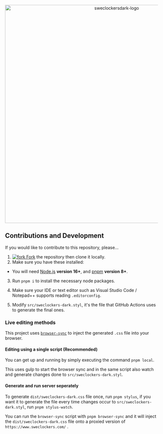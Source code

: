 <p align="center">
	<img alt="sweclockersdark-logo" src="https://soitora.com/SweClockers-Dark/images/banner.png" width="720">
</p>

## Contributions and Development

If you would like to contribute to this repository, please...

1. [![fork](https://user-images.githubusercontent.com/136959/42383736-c4cb0db8-80fd-11e8-91ca-12bae108bccc.png) Fork](https://github.com/Soitora/SweClockers-Dark/fork) the repository then clone it locally.
2. Make sure you have these installed:

- You will need [Node.js](http://nodejs.org) **version 16+**, and [pnpm](https://pnpm.io/installation) **version 8+**.

3. Run `pnpm i` to install the necessary node packages.

4. Make sure your IDE or text editor such as Visual Studio Code / Notepad++ supports reading `.editorconfig`.

5. Modify `src/sweclockers-dark.styl`, it's the file that GitHub Actions uses to generate the final ones.

### Live editing methods

This project uses [`browser-sync`](https://www.npmjs.com/package/browser-sync) to inject the generated `.css` file into your browser.

#### Editing using a single script (Recommended)
You can get up and running by simply executing the command `pnpm local`.

This uses gulp to start the browser sync and in the same script also watch and generate changes done to `src/sweclockers-dark.styl`.

#### Generate and run server seperately
To generate `dist/sweclockers-dark.css` file once, run `pnpm stylus`, if you want it to generate the file every time changes occur to `src/sweclockers-dark.styl`, run `pnpm stylus-watch`.

You can run the `browser-sync` script with `pnpm browser-sync` and it will inject the `dist/sweclockers-dark.css` file onto a proxied version of `https://www.sweclockers.com/` .
